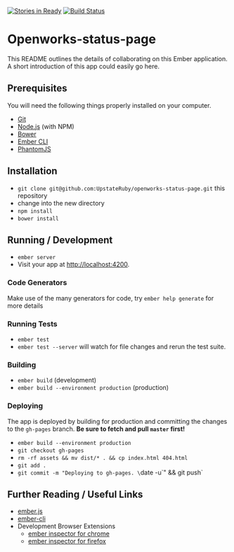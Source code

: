 [![Stories in Ready](https://badge.waffle.io/UpstateRuby/openworks-status-page.png?label=ready&title=Ready)](https://waffle.io/UpstateRuby/openworks-status-page)
[![Build Status](https://travis-ci.org/UpstateRuby/openworks-status-page.svg?branch=master)](https://travis-ci.org/UpstateRuby/openworks-status-page)

# Openworks-status-page

This README outlines the details of collaborating on this Ember application.
A short introduction of this app could easily go here.

## Prerequisites

You will need the following things properly installed on your computer.

* [Git](http://git-scm.com/)
* [Node.js](http://nodejs.org/) (with NPM)
* [Bower](http://bower.io/)
* [Ember CLI](http://www.ember-cli.com/)
* [PhantomJS](http://phantomjs.org/)

## Installation

* `git clone git@github.com:UpstateRuby/openworks-status-page.git` this repository
* change into the new directory
* `npm install`
* `bower install`

## Running / Development

* `ember server`
* Visit your app at [http://localhost:4200](http://localhost:4200).

### Code Generators

Make use of the many generators for code, try `ember help generate` for more details

### Running Tests

* `ember test`
* `ember test --server` will watch for file changes and rerun the test suite.

### Building

* `ember build` (development)
* `ember build --environment production` (production)

### Deploying

The app is deployed by building for production and committing the changes to the `gh-pages`
branch. **Be sure to fetch and pull `master` first!**

* `ember build --environment production`
* `git checkout gh-pages`
* `rm -rf assets && mv dist/* . && cp index.html 404.html`
* `git add .`
* `git commit -m "Deploying to gh-pages. \`date -u\`" && git push`

## Further Reading / Useful Links

* [ember.js](http://emberjs.com/)
* [ember-cli](http://www.ember-cli.com/)
* Development Browser Extensions
  * [ember inspector for chrome](https://chrome.google.com/webstore/detail/ember-inspector/bmdblncegkenkacieihfhpjfppoconhi)
  * [ember inspector for firefox](https://addons.mozilla.org/en-US/firefox/addon/ember-inspector/)

